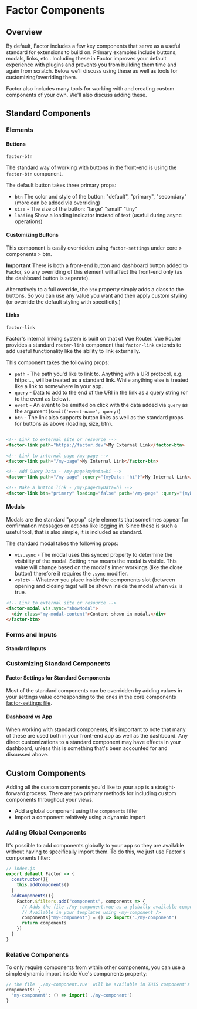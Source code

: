 # Factor Components

## Overview

By default, Factor includes a few key components that serve as a useful standard for extensions to build on. Primary examples include buttons, modals, links, etc.. Including these in Factor improves your default experience with plugins and prevents you from building them time and again from scratch. Below we'll discuss using these as well as tools for customizing/overriding them.

Factor also includes many tools for working with and creating custom components of your own. We'll also discuss adding these.

## Standard Components

### Elements

#### Buttons

`factor-btn`

The standard way of working with buttons in the front-end is using the `factor-btn` component.

The default button takes three primary props:

- `btn` The color and style of the button: "default", "primary", "secondary" (more can be added via overriding)
- `size` - The size of the button: "large" "small" "tiny"
- `loading` Show a loading indicator instead of text (useful during async operations)

#### Customizing Buttons

This component is easily overridden using `factor-settings` under core > components > btn.

**Important** There is both a front-end button and dashboard button added to Factor, so any overriding of this element will affect the front-end only (as the dashboard button is separate).

Alternatively to a full override, the `btn` property simply adds a class to the buttons. So you can use any value you want and then apply custom styling (or override the default styling with specificity.)

#### Links

`factor-link`

Factor's internal linking system is built on that of Vue Router. Vue Router provides a standard `router-link` component that `factor-link` extends to add useful functionality like the ability to link externally.

This component takes the following props:

- `path` - The path you'd like to link to. Anything with a URI protocol, e.g. https:..., will be treated as a standard link. While anything else is treated like a link to somewhere in your app.
- `query` - Data to add to the end of the URI in the link as a query string (or to the event as below).
- `event` - An event to be emitted on click with the data added via `query` as the argument (`$emit('event-name', query)`)
- `btn` - The link also supports button links as well as the standard props for buttons as above (loading, size, btn).

```html

<!-- Link to external site or resource -->
<factor-link path="https://factor.dev">My External Link</factor-btn>

<!-- Link to internal page /my-page -->
<factor-link path="/my-page">My Internal Link</factor-btn>

<!-- Add Query Data - /my-page?myData=hi -->
<factor-link path="/my-page" :query="{myData: 'hi'}">My Internal Link</factor-btn>

<!-- Make a button link - /my-page?myData=hi -->
<factor-link btn="primary" loading="false" path="/my-page" :query="{myData: 'hi'}">My Button Link</factor-btn>

```

#### Modals

Modals are the standard "popup" style elements that sometimes appear for confirmation messages or actions like logging in. Since these is such a useful tool, that is also simple, it is included as standard.

The standard modal takes the following props:

- `vis.sync` - The modal uses this synced property to determine the visibility of the modal. Setting `true` means the modal is visible. This value will change based on the modal's inner workings (like the close button) therefore it requires the `.sync` modifier.
- `<slot>` - Whatever you place inside the components slot (between opening and closing tags) will be shown inside the modal when `vis` is true.

```html
<!-- Link to external site or resource -->
<factor-modal vis.sync="showModal">
  <div class="my-modal-content">Content shown in modal.</div>
</factor-btn>
```

### Forms and Inputs

#### Standard Inputs

### Customizing Standard Components

#### Factor Settings for Standard Components

Most of the standard components can be overridden by adding values in your settings value corresponding to the ones in the core components [factor-settings file](https://github.com/fiction-com/factor/blob/master/%40factor/%40core/ui-components-standard/factor-settings.js).

#### Dashboard vs App

When working with standard components, it's important to note that many of these are used both in your front-end app as well as the dashboard. Any direct customizations to a standard component may have effects in your dashboard, unless this is something that's been accounted for and discussed above.

## Custom Components

Adding all the custom components you'd like to your app is a straight-forward process. There are two primary methods for including custom components throughout your views.

- Add a global component using the `components` filter
- Import a component relatively using a dynamic import

### Adding Global Components

It's possible to add components globally to your app so they are available without having to specifically import them. To do this, we just use Factor's components filter:

```javascript
// index.js
export default Factor => {
  constructor(){
    this.addComponents()
  }
  addComponents(){
    Factor.$filters.add("components", components => {
      // Adds the file ./my-component.vue as a globally available component
      // Available in your templates using <my-component />
      components["my-component"] = () => import("./my-component")
      return components
    })
  }
}
```

### Relative Components

To only require components from within other components, you can use a simple dynamic import inside Vue's components property:

```javascript
// the file './my-component.vue' will be available in THIS component's template as  <my-component />
components: {
  'my-component': () => import('./my-component')
}
```
